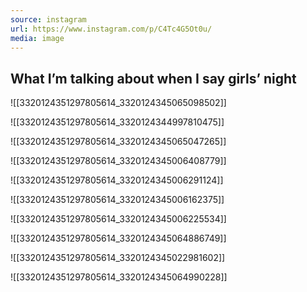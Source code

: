 ```yaml
---
source: instagram
url: https://www.instagram.com/p/C4Tc4G5Ot0u/
media: image
---
```


## What I’m talking about when I say girls’ night

![[3320124351297805614_3320124345065098502]]

![[3320124351297805614_3320124344997810475]]

![[3320124351297805614_3320124345065047265]]

![[3320124351297805614_3320124345006408779]]

![[3320124351297805614_3320124345006291124]]

![[3320124351297805614_3320124345006162375]]

![[3320124351297805614_3320124345006225534]]

![[3320124351297805614_3320124345064886749]]

![[3320124351297805614_3320124345022981602]]

![[3320124351297805614_3320124345064990228]]

